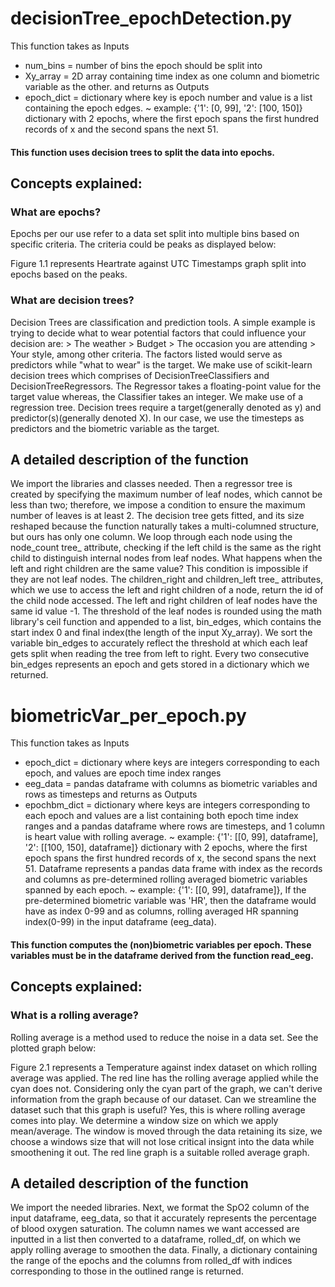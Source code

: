 
# decisionTree_epochDetection.py
This function takes as
Inputs
  - num_bins  = number of bins the epoch should be split into
  - Xy_array     = 2D array containing time index as one column and biometric variable as the other.
and returns as
Outputs
  - epoch_dict = dictionary where key is epoch number and value is a list containing the epoch edges.
  ~ example: {'1': [0, 99], '2': [100, 150]} dictionary with 2 epochs, where the first epoch spans the first hundred records of x and the second spans the next 51.

#### This function uses decision trees to split the data into epochs.
## Concepts explained:
### What are epochs?
Epochs per our use refer to a data set split into multiple bins based on specific criteria. The criteria could be peaks as displayed below:
 
Figure 1.1 represents Heartrate against UTC Timestamps graph split into epochs based on the peaks.
### What are decision trees?
Decision Trees are classification and prediction tools. A simple example is trying to decide what to wear potential factors that could influence your decision are:
              > The weather
              > Budget
              > The occasion you are attending
              > Your style, among other criteria.
The factors listed would serve as predictors while "what to wear" is the target.
We make use of scikit-learn decision trees which comprises of DecisionTreeClassifiers and DecisionTreeRegressors. The Regressor takes a floating-point value for the target value whereas, the Classifier takes an integer. We make use of a regression tree.
Decision trees require a target(generally denoted as y) and predictor(s)(generally denoted X). In our case, we use the timesteps as predictors and the biometric variable as the target.           


 
## A detailed description of the function
We import the libraries and classes needed. Then a regressor tree is created by specifying the maximum number of leaf nodes, which cannot be less than two; therefore, we impose a condition to ensure the maximum number of leaves is at least 2. The decision tree gets fitted, and its size reshaped because the function naturally takes a multi-columned structure, but ours has only one column.
We loop through each node using the node_count tree_ attribute, checking if the left child is the same as the right child to distinguish internal nodes from leaf nodes. What happens when the left and right children are the same value? This condition is impossible if they are not leaf nodes. The children_right and children_left tree_ attributes, which we use to access the left and right children of a node, return the id of the child node accessed. The left and right children of leaf nodes have the same id value -1. The threshold of the leaf nodes is rounded using the math library's ceil function and appended to a list, bin_edges, which contains the start index 0 and final index(the length of the input Xy_array). We sort the variable bin_edges to accurately reflect the threshold at which each leaf gets split when reading the tree from left to right. Every two consecutive bin_edges represents an epoch and gets stored in a dictionary which we returned.







# biometricVar_per_epoch.py
This function takes as
Inputs
 - epoch_dict = dictionary where keys are integers corresponding to each epoch, and values are epoch time index ranges
  - eeg_data = pandas dataframe with columns as biometric variables and rows as timesteps
and returns as
Outputs
  - epochbm_dict = dictionary where keys are integers corresponding to each epoch and values are a list containing both epoch time index ranges and a pandas dataframe where rows are timesteps, and 1 column is heart value with rolling average.
  ~ example: {'1': [[0, 99], dataframe], '2': [[100, 150], dataframe]} dictionary with 2 epochs, where the first epoch spans the first hundred records of x, the second spans the next 51. Dataframe represents a pandas data frame with index as the records and columns as pre-determined rolling averaged biometric variables spanned by each epoch.
  ~ example: {'1': [[0, 99], dataframe]}, If the pre-determined biometric variable was 'HR', then the dataframe would have as index 0-99 and as columns, rolling averaged HR spanning index(0-99) in the input dataframe (eeg_data).  

#### This function computes the (non)biometric variables per epoch. These variables must be in the dataframe derived from the function read_eeg.

## Concepts explained:
### What is a rolling average?
Rolling average is a method used to reduce the noise in a data set. See the plotted graph below: 
 
Figure 2.1 represents a Temperature against index dataset on which rolling average was applied. The red line has the rolling average applied while the cyan does not.
Considering only the cyan part of the graph, we can't derive information from the graph because of our dataset. Can we streamline the dataset such that this graph is useful? Yes, this is where rolling average comes into play. We determine a window size on which we apply mean/average. The window is moved through the data retaining its size, we choose a windows size that will not lose critical insignt into the data while smoothening it out. The red line graph is a suitable rolled average graph.

## A detailed description of the function
We import the needed libraries. Next, we format the SpO2 column of the input dataframe, eeg_data, so that it accurately represents the percentage of blood oxygen saturation. The column names we want accessed are inputted in a list then converted to a dataframe, rolled_df, on which we apply rolling average to smoothen the data. Finally, a dictionary containing the range of the epochs and the columns from rolled_df with indices corresponding to those in the outlined range is returned.  



